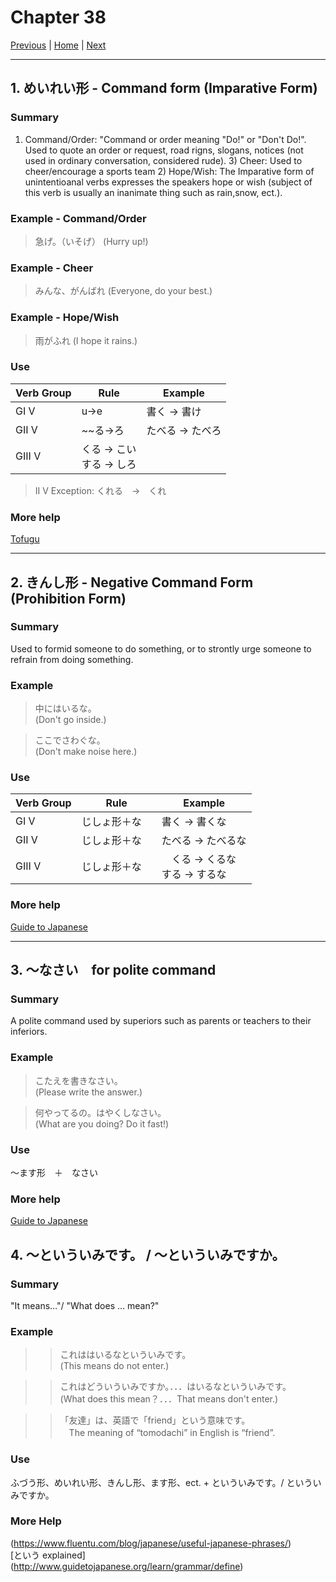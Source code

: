 # Chapter 38

[Previous](https://codywahl.github.io/JapaneseLanguageSchoolNotes/pages/37) | [Home](https://codywahl.github.io/JapaneseLanguageSchoolNotes) | [Next](https://codywahl.github.io/JapaneseLanguageSchoolNotes/pages/39)

* * *
## 1. めいれい形 - Command form (Imparative Form)

### Summary

1) Command/Order: "Command or order meaning "Do!" or "Don't Do!". Used to quote an order or request, road rigns, slogans, notices (not used in ordinary conversation, considered rude). 3) Cheer: Used to cheer/encourage a sports team 2) Hope/Wish: The Imparative form of unintentioanal verbs expresses the speakers hope or wish (subject of this verb is usually an inanimate thing such as rain,snow, ect.).

### Example - Command/Order  

>  急げ。（いそげ）
> (Hurry up!)

### Example - Cheer
> みんな、がんばれ
> (Everyone, do your best.)

### Example - Hope/Wish
> 雨がふれ
> (I hope it rains.)

### Use

Verb Group | Rule | Example
------------ | ------------ | ------------
GI V | u→e | 書く → 書け
GII V | ~~る→ろ | たべる → たべろ
GIII V | くる → こい<br>する → しろ |

>II V Exception: くれる　→　くれ

### More help

[Tofugu](https://www.tofugu.com/japanese-grammar/verb-command-form-ro/)

* * *

## 2.  きんし形 - Negative Command Form (Prohibition Form)

### Summary

Used to formid someone to do something, or to strontly urge someone to refrain from doing something. 


### Example

> 中にはいるな。  
> (Don't go inside.)

> ここでさわぐな。  
> (Don't make noise here.)

### Use
Verb Group | Rule | Example
------------ | ------------ | ------------
GI V | じしょ形＋な | 書く → 書くな
GII V | じしょ形＋な | たべる → たべるな
GIII V | じしょ形＋な　|　くる → くるな<br>する → するな |

### More help

[Guide to Japanese](http://www.guidetojapanese.org/learn/complete/command#Negative_Command)

* * *

## 3. ～なさい　for polite command　

### Summary

A polite command used by superiors such as parents or teachers to their inferiors.

### Example

> こたえを書きなさい。  
> (Please write the answer.)

> 何やってるの。はやくしなさい。  
> (What are you doing? Do it fast!)

### Use

～ます形　＋　なさい　

### More help
[Guide to Japanese](http://www.guidetojapanese.org/learn/complete/command#Using_for_polite_command)

## 4. ～といういみです。 / ～といういみですか。

### Summary

"It means…"/ "What does … mean?"

### Example 

>> これははいるなといういみです。  
>> (This means do not enter.)    

>> これはどういういみですか。．．．はいるなといういみです。  
>> (What does this mean？．．．That means don't enter.)  

>> 「友達」は、英語で「friend」という意味です。  
>>　The meaning of “tomodachi” in English is “friend”.

### Use 

ふづう形、めいれい形、きんし形、ます形、ect. +  といういみです。/ といういみですか。

### More Help
(https://www.fluentu.com/blog/japanese/useful-japanese-phrases/)  
[という explained]　(http://www.guidetojapanese.org/learn/grammar/define)
